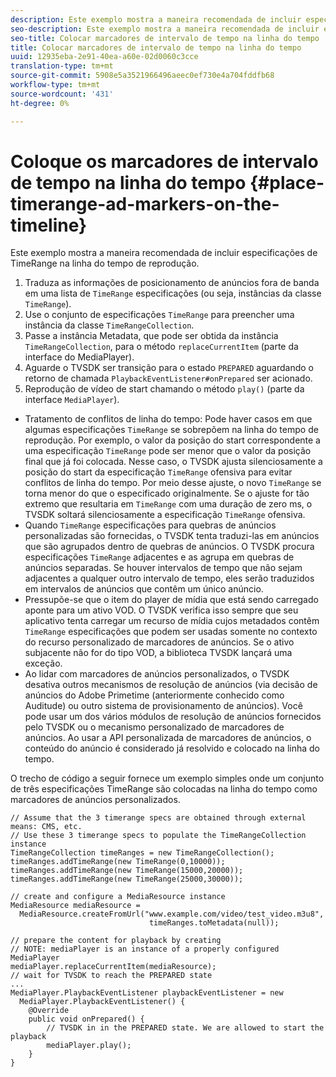 ```yaml
---
description: Este exemplo mostra a maneira recomendada de incluir especificações de TimeRange na linha do tempo de reprodução.
seo-description: Este exemplo mostra a maneira recomendada de incluir especificações de TimeRange na linha do tempo de reprodução.
seo-title: Colocar marcadores de intervalo de tempo na linha do tempo
title: Colocar marcadores de intervalo de tempo na linha do tempo
uuid: 12935eba-2e91-40ea-a60e-02d0060c3cce
translation-type: tm+mt
source-git-commit: 5908e5a3521966496aeec0ef730e4a704fddfb68
workflow-type: tm+mt
source-wordcount: '431'
ht-degree: 0%

---
```



# Coloque os marcadores de intervalo de tempo na linha do tempo {#place-timerange-ad-markers-on-the-timeline}

Este exemplo mostra a maneira recomendada de incluir especificações de TimeRange na linha do tempo de reprodução.

1. Traduza as informações de posicionamento de anúncios fora de banda em uma lista de `TimeRange` especificações (ou seja, instâncias da classe `TimeRange`).
1. Use o conjunto de especificações `TimeRange` para preencher uma instância da classe `TimeRangeCollection`.
1. Passe a instância Metadata, que pode ser obtida da instância `TimeRangeCollection`, para o método `replaceCurrentItem` (parte da interface do MediaPlayer).
1. Aguarde o TVSDK ser transição para o estado `PREPARED` aguardando o retorno de chamada `PlaybackEventListener#onPrepared` ser acionado.
1. Reprodução de vídeo de start chamando o método `play()` (parte da interface `MediaPlayer`).

* Tratamento de conflitos de linha do tempo: Pode haver casos em que algumas especificações `TimeRange` se sobrepõem na linha do tempo de reprodução. Por exemplo, o valor da posição do start correspondente a uma especificação `TimeRange` pode ser menor que o valor da posição final que já foi colocada. Nesse caso, o TVSDK ajusta silenciosamente a posição do start da especificação `TimeRange` ofensiva para evitar conflitos de linha do tempo. Por meio desse ajuste, o novo `TimeRange` se torna menor do que o especificado originalmente. Se o ajuste for tão extremo que resultaria em `TimeRange` com uma duração de zero ms, o TVSDK soltará silenciosamente a especificação `TimeRange` ofensiva.
* Quando `TimeRange` especificações para quebras de anúncios personalizadas são fornecidas, o TVSDK tenta traduzi-las em anúncios que são agrupados dentro de quebras de anúncios. O TVSDK procura especificações `TimeRange` adjacentes e as agrupa em quebras de anúncios separadas. Se houver intervalos de tempo que não sejam adjacentes a qualquer outro intervalo de tempo, eles serão traduzidos em intervalos de anúncios que contêm um único anúncio.
* Pressupõe-se que o item do player de mídia que está sendo carregado aponte para um ativo VOD. O TVSDK verifica isso sempre que seu aplicativo tenta carregar um recurso de mídia cujos metadados contêm `TimeRange` especificações que podem ser usadas somente no contexto do recurso personalizado de marcadores de anúncios. Se o ativo subjacente não for do tipo VOD, a biblioteca TVSDK lançará uma exceção.
* Ao lidar com marcadores de anúncios personalizados, o TVSDK desativa outros mecanismos de resolução de anúncios (via decisão de anúncios do Adobe Primetime (anteriormente conhecido como Auditude) ou outro sistema de provisionamento de anúncios). Você pode usar um dos vários módulos de resolução de anúncios fornecidos pelo TVSDK ou o mecanismo personalizado de marcadores de anúncios. Ao usar a API personalizada de marcadores de anúncios, o conteúdo do anúncio é considerado já resolvido e colocado na linha do tempo.

O trecho de código a seguir fornece um exemplo simples onde um conjunto de três especificações TimeRange são colocadas na linha do tempo como marcadores de anúncios personalizados.

```java>
// Assume that the 3 timerange specs are obtained through external means: CMS, etc. 
// Use these 3 timerange specs to populate the TimeRangeCollection instance 
TimeRangeCollection timeRanges = new TimeRangeCollection();  
timeRanges.addTimeRange(new TimeRange(0,10000)); 
timeRanges.addTimeRange(new TimeRange(15000,20000)); 
timeRanges.addTimeRange(new TimeRange(25000,30000)); 
 
// create and configure a MediaResource instance 
MediaResource mediaResource =  
  MediaResource.createFromUrl("www.example.com/video/test_video.m3u8",  
                               timeRanges.toMetadata(null)); 
 
// prepare the content for playback by creating 
// NOTE: mediaPlayer is an instance of a properly configured MediaPlayer  
mediaPlayer.replaceCurrentItem(mediaResource); 
// wait for TVSDK to reach the PREPARED state 
... 
MediaPlayer.PlaybackEventListener playbackEventListener = new 
  MediaPlayer.PlaybackEventListener() { 
    @Override 
    public void onPrepared() { 
        // TVSDK in in the PREPARED state. We are allowed to start the playback  
        mediaPlayer.play(); 
    } 
} 
```
